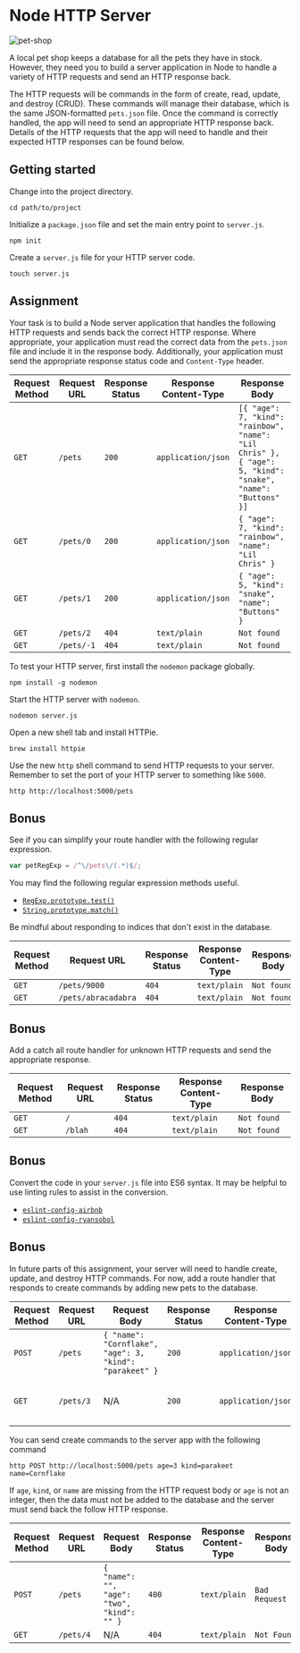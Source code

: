 # Node HTTP Server

![pet-shop](https://i.imgur.com/Ec7j4nr.jpg)

A local pet shop keeps a database for all the pets they have in stock. However, they need you to build a server application in Node to handle a variety of HTTP requests and send an HTTP response back.

The HTTP requests will be commands in the form of create, read, update, and destroy (CRUD). These commands will manage their database, which is the same JSON-formatted `pets.json` file. Once the command is correctly handled, the app will need to send an appropriate HTTP response back. Details of the HTTP requests that the app will need to handle and their expected HTTP responses can be found below.

## Getting started

Change into the project directory.

```shell
cd path/to/project
```

Initialize a `package.json` file and set the main entry point to `server.js`.

```shell
npm init
```

Create a `server.js` file for your HTTP server code.

```shell
touch server.js
```

## Assignment

Your task is to build a Node server application that handles the following HTTP requests and sends back the correct HTTP response. Where appropriate, your application must read the correct data from the `pets.json` file and include it in the response body. Additionally, your application must send the appropriate response status code and `Content-Type` header.

| Request Method | Request URL | Response Status | Response Content-Type | Response Body                                                                                              |
|----------------|-------------|-----------------|-----------------------|------------------------------------------------------------------------------------------------------------|
| `GET`          | `/pets`     | `200`           | `application/json`    | `[{ "age": 7, "kind": "rainbow", "name": "Lil Chris" }, { "age": 5, "kind": "snake", "name": "Buttons" }]` |
| `GET`          | `/pets/0`   | `200`           | `application/json`    | `{ "age": 7, "kind": "rainbow", "name": "Lil Chris" }`                                                     |
| `GET`          | `/pets/1`   | `200`           | `application/json`    | `{ "age": 5, "kind": "snake", "name": "Buttons" }`                                                         |
| `GET`          | `/pets/2`   | `404`           | `text/plain`          | `Not found`                                                                                                |
| `GET`          | `/pets/-1`  | `404`           | `text/plain`          | `Not found`                                                                                                |

To test your HTTP server, first install the `nodemon` package globally.

```shell
npm install -g nodemon
```

Start the HTTP server with `nodemon`.

```shell
nodemon server.js
```

Open a new shell tab and install HTTPie.

```shell
brew install httpie
```

Use the new `http` shell command to send HTTP requests to your server. Remember to set the port of your HTTP server to something like `5000`.

```shell
http http://localhost:5000/pets
```

## Bonus

See if you can simplify your route handler with the following regular expression.

```js
var petRegExp = /^\/pets\/(.*)$/;
```

You may find the following regular expression methods useful.

- [`RegExp.prototype.test()`]['test']
- [`String.prototype.match()`]['match']

Be mindful about responding to indices that don't exist in the database.

| Request Method | Request URL         | Response Status | Response Content-Type | Response Body |
|----------------|---------------------|-----------------|-----------------------|---------------|
| `GET`          | `/pets/9000`        | `404`           | `text/plain`          | `Not found`   |
| `GET`          | `/pets/abracadabra` | `404`           | `text/plain`          | `Not found`   |

## Bonus

Add a catch all route handler for unknown HTTP requests and send the appropriate response.

| Request Method | Request URL | Response Status | Response Content-Type | Response Body |
|----------------|-------------|-----------------|-----------------------|---------------|
| `GET`          | `/`         | `404`           | `text/plain`          | `Not found`   |
| `GET`          | `/blah`     | `404`           | `text/plain`          | `Not found`   |

## Bonus

Convert the code in your `server.js` file into ES6 syntax. It may be helpful to use linting rules to assist in the conversion.

- [`eslint-config-airbnb`]['airbnb']
- [`eslint-config-ryansobol`]['ryansobol']

## Bonus

In future parts of this assignment, your server will need to handle create, update, and destroy HTTP commands. For now, add a route handler that responds to create commands by adding new pets to the database.

| Request Method | Request URL | Request Body                                            | Response Status | Response Content-Type | Response Body                                           |
|----------------|-------------|---------------------------------------------------------|-----------------|-----------------------|---------------------------------------------------------|
| `POST`         | `/pets`     | `{ "name": "Cornflake", "age": 3, "kind": "parakeet" }` | `200`           | `application/json`    | `{ "name": "Cornflake", "age": 3, "kind": "parakeet" }` |
| `GET`          | `/pets/3`   | N/A                                                     | `200`           | `application/json`    | `{ "name": "Cornflake", "age": 3, "kind": "parakeet" }` |

You can send create commands to the server app with the following command

```shell
http POST http://localhost:5000/pets age=3 kind=parakeet name=Cornflake
```

If `age`, `kind`, or `name` are missing from the HTTP request body or `age` is not an integer, then the data must not be added to the database and the server must send back the follow HTTP response.

| Request Method | Request URL | Request Body                               | Response Status | Response Content-Type | Response Body |
|----------------|-------------|--------------------------------------------|-----------------|-----------------------|---------------|
| `POST`         | `/pets`     | `{ "name": "", "age": "two", "kind": "" }` | `400`           | `text/plain`          | `Bad Request` |
| `GET`          | `/pets/4`   | N/A                                        | `404`           | `text/plain`          | `Not Found`   |


['airbnb']: https://www.npmjs.com/package/eslint-config-airbnb
['match']: https://developer.mozilla.org/en-US/docs/Web/JavaScript/Reference/Global_Objects/String/match
['ryansobol']: https://github.com/ryansobol/eslint-config-ryansobol#language-configuration
['test']: https://developer.mozilla.org/en-US/docs/Web/JavaScript/Reference/Global_Objects/RegExp/test
